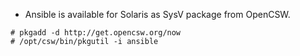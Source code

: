 * Ansible is available for Solaris as SysV package from OpenCSW.

```
# pkgadd -d http://get.opencsw.org/now
# /opt/csw/bin/pkgutil -i ansible
```

